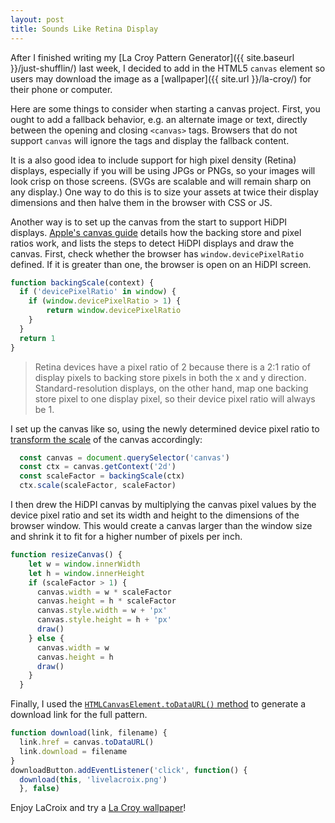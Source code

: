 ```yaml
---
layout: post
title: Sounds Like Retina Display
---
```

After I finished writing my [La Croy Pattern Generator]({{ site.baseurl }}/just-shufflin/) last week, I decided to add in the HTML5 `canvas` element so users may download the image as a [wallpaper]({{ site.url }}/la-croy/) for their phone or computer.  

Here are some things to consider when starting a canvas project. First, you ought to add a fallback behavior, e.g. an alternate image or text, directly between the opening and closing `<canvas>` tags. Browsers that do not support `canvas` will ignore the tags and display the fallback content.  

It is a also good idea to include support for high pixel density (Retina) displays, especially if you will be using JPGs or PNGs, so your images will look crisp on those screens. (SVGs are scalable and will remain sharp on any display.) One way to do this is to size your assets at twice their display dimensions and then halve them in the browser with CSS or JS.

Another way is to set up the canvas from the start to support HiDPI displays. [Apple's canvas guide](https://developer.apple.com/library/content/documentation/AudioVideo/Conceptual/HTML-canvas-guide/SettingUptheCanvas/SettingUptheCanvas.html) details how the backing store and pixel ratios work, and lists the steps to detect HiDPI displays and draw the canvas. First, check whether the browser has `window.devicePixelRatio` defined. If it is greater than one, the browser is open on an HiDPI screen.
```js
function backingScale(context) {
  if ('devicePixelRatio' in window) {
    if (window.devicePixelRatio > 1) {
        return window.devicePixelRatio
    }
  }
  return 1
}
```
> Retina devices have a pixel ratio of 2 because there is a 2:1 ratio of display pixels to backing store pixels in both the x and y direction. Standard-resolution displays, on the other hand, map one backing store pixel to one display pixel, so their device pixel ratio will always be 1.

I set up the canvas like so, using the newly determined device pixel ratio to [transform the scale](https://developer.mozilla.org/en-US/docs/Web/API/CanvasRenderingContext2D/scale) of the canvas accordingly:
```js
  const canvas = document.querySelector('canvas')
  const ctx = canvas.getContext('2d')
  const scaleFactor = backingScale(ctx)
  ctx.scale(scaleFactor, scaleFactor)
```
I then drew the HiDPI canvas by multiplying the canvas pixel values by the device pixel ratio and set its width and height to the dimensions of the browser window. This would create a canvas larger than the window size and shrink it to fit for a higher number of pixels per inch.
```js
function resizeCanvas() {
    let w = window.innerWidth
    let h = window.innerHeight
    if (scaleFactor > 1) {
      canvas.width = w * scaleFactor
      canvas.height = h * scaleFactor
      canvas.style.width = w + 'px'
      canvas.style.height = h + 'px'
      draw()
    } else {
      canvas.width = w
      canvas.height = h
      draw()
    }
  }
```
Finally, I used the [`HTMLCanvasElement.toDataURL()` method](https://developer.mozilla.org/en-US/docs/Web/API/HTMLCanvasElement/toDataURL) to generate a download link for the full pattern.
```js
function download(link, filename) {
  link.href = canvas.toDataURL()
  link.download = filename
}
downloadButton.addEventListener('click', function() {
  download(this, 'livelacroix.png')
  }, false)
```
Enjoy LaCroix and try a [La Croy wallpaper](http://jingyufanclub.co/la-croy/)!
